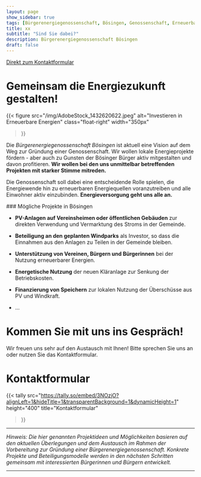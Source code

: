 ```yaml
---
layout: page
show_sidebar: true
tags: [Bürgerenergiegenossenschaft, Bösingen, Genossenschaft, Erneuerbare Energien, Klimaschutz]
title: xx
subtitle: "Sind Sie dabei?"
description: Bürgerenergiegenossenschaft Bösingen
draft: false
---
```


[Direkt zum Kontaktformular](#kontaktformular)


# Gemeinsam die Energie&shy;zukunft gestalten!

{{< figure
  src="/img/AdobeStock_1432620622.jpeg"
  alt="Investieren in Erneuerbare Energien"
  class="float-right"
  width="350px"
>}}

Die *Bürgerenergiegenossenschaft Bösingen* ist aktuell eine Vision auf dem Weg zur Gründung einer Genossenschaft. Wir wollen lokale Energieprojekte fördern - aber auch zu Gunsten der Bösinger Bürger aktiv mitgestalten und davon profitieren. **Wir wollen bei den uns unmittelbar betreffenden Projekten mit starker Stimme mitreden.**

Die Genossenschaft soll dabei eine entscheidende Rolle spielen, die Energiewende hin zu erneuerbaren Energiequellen voranzutreiben und alle Einwohner aktiv einzubinden. **Energieversorgung geht uns alle an.**

<div class="clearfix"></div>
### Mögliche Projekte in Bösingen

* **PV-Anlagen auf Vereinsheimen oder öffentlichen Gebäuden** zur direkten Verwendung und Vermarktung des Stroms in der Gemeinde.

* **Beteiligung an den geplanten Windparks** als Investor, so dass die Einnahmen aus den Anlagen zu Teilen in der Gemeinde bleiben.

* **Unterstützung von Vereinen, Bürgern und Bürgerinnen** bei der Nutzung erneuerbarer Energien.

* **Energetische Nutzung** der neuen Kläranlage zur Senkung der Betriebskosten.

* **Finanzierung von Speichern** zur lokalen Nutzung der Überschüsse aus PV und Windkraft.

* ...


# Kommen Sie mit uns ins Gespräch!

Wir freuen uns sehr auf den Austausch mit Ihnen! Bitte sprechen Sie uns an oder nutzen Sie das Kontaktformular.


# Kontaktformular

{{< tally
    src="https://tally.so/embed/3NOzjO?alignLeft=1&hideTitle=1&transparentBackground=1&dynamicHeight=1"
    height="400"
    title="Kontaktformular"
>}}

---

*Hinweis: Die hier genannten Projektideen und Möglichkeiten basieren auf den aktuellen Überlegungen und dem Austausch im Rahmen der Vorbereitung zur Gründung einer Bürgerenergiegenossenschaft. Konkrete Projekte und Beteiligungsmodelle werden in den nächsten Schritten gemeinsam mit interessierten Bürgerinnen und Bürgern entwickelt.*

---
